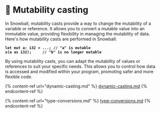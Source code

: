 # 🔐 Mutability casting

In Snowball, mutability casts provide a way to change the mutability of a variable or reference. It allows you to convert a mutable value into an immutable value, providing flexibility in managing the mutability of data. Here's how mutability casts are performed in Snowball:

<pre class="language-rust"><code class="lang-rust"><strong>let mut a: i32 = ...; // "a" is mutable
</strong><strong>x(a as i32);     // "b" is no longer mutable 
</strong></code></pre>

By using mutability casts, you can adapt the mutability of values or references to suit your specific needs. This allows you to control how data is accessed and modified within your program, promoting safer and more flexible code.

{% content-ref url="dynamic-casting.md" %}
[dynamic-casting.md](dynamic-casting.md)
{% endcontent-ref %}

{% content-ref url="type-conversions.md" %}
[type-conversions.md](type-conversions.md)
{% endcontent-ref %}
